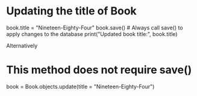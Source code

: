 # Updating the title of Book

book.title = "Nineteen-Eighty-Four"
book.save()  # Always call save() to apply changes to the database
print("Updated book title:", book.title)


Alternatively 

# This method does not require save()
book = Book.objects.update(title = "Nineteen-Eighty-Four")
